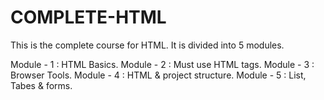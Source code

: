 # COMPLETE-HTML

This is the complete course for HTML. 
It is divided into 5 modules.

Module - 1 : HTML Basics.
Module - 2 : Must use HTML tags.
Module - 3 : Browser Tools.
Module - 4 : HTML & project structure.
Module - 5 : List, Tabes & forms.
